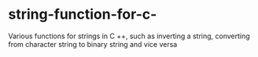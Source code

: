 # string-function-for-c-
Various functions for strings in C ++, such as inverting a string, converting from character string to binary string and vice versa
